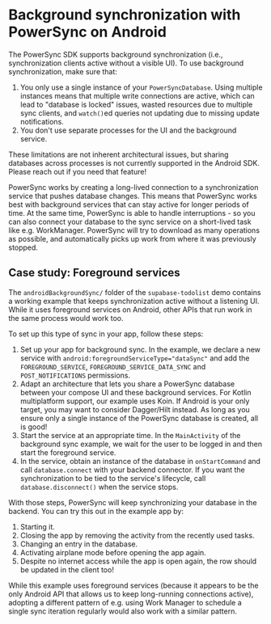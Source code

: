 # Background synchronization with PowerSync on Android

The PowerSync SDK supports background synchronization (i.e., synchronization clients active without
a visible UI).
To use background synchronization, make sure that:

1. You only use a single instance of your `PowerSyncDatabase`. Using multiple instances means that
   multiple write connections are active, which can lead to "database is locked" issues, wasted
   resources due to multiple sync clients, and `watch()`ed queries not updating due to missing 
   update notifications.
2. You don't use separate processes for the UI and the background service.

These limitations are not inherent architectural issues, but sharing databases across processes is
not currently supported in the Android SDK. Please reach out if you need that feature!

PowerSync works by creating a long-lived connection to a synchronization service that pushes
database changes. This means that PowerSync works best with background services that can stay active
for longer periods of time.
At the same time, PowerSync is able to handle interruptions - so you can also connect your database
to the sync service on a short-lived task like e.g. WorkManager. PowerSync will try to download as
many operations as possible, and automatically picks up work from where it was previously stopped.

## Case study: Foreground services

The `androidBackgroundSync/` folder of the `supabase-todolist` demo contains a working example that
keeps synchronization active without a listening UI.
While it uses foreground services on Android, other APIs that run work in the same process would
work too.

To set up this type of sync in your app, follow these steps:

1. Set up your app for background sync. In the example, we declare a new service with
   `android:foregroundServiceType="dataSync"` and add the `FOREGROUND_SERVICE`,
   `FOREGROUND_SERVICE_DATA_SYNC` and `POST_NOTIFICATIONS` permissions.
2. Adapt an architecture that lets you share a PowerSync database between your compose UI and these
   background services. For Kotlin multiplatform support, our example uses Koin. If Android is your
   only target, you may want to consider Dagger/Hilt instead. As long as you ensure only a single
   instance of the PowerSync database is created, all is good!
3. Start the service at an appropriate time. In the `MainActivity` of the background sync example,
   we wait for the user to be logged in and then start the foreground service.
4. In the service, obtain an instance of the database in `onStartCommand` and call
   `database.connect` with your backend connector. If you want the synchronization to be tied to the
   service's lifecycle, call `database.disconnect()` when the service stops.

With those steps, PowerSync will keep synchronizing your database in the backend. You can try this
out in the example app by:

1. Starting it.
2. Closing the app by removing the activity from the recently used tasks.
3. Changing an entry in the database.
4. Activating airplane mode before opening the app again.
5. Despite no internet access while the app is open again, the row should be updated in the client
   too!

While this example uses foreground services (because it appears to be the only Android API that
allows us to keep long-running connections active), adopting a different pattern of e.g. using
Work Manager to schedule a single sync iteration regularly would also work with a similar pattern.
